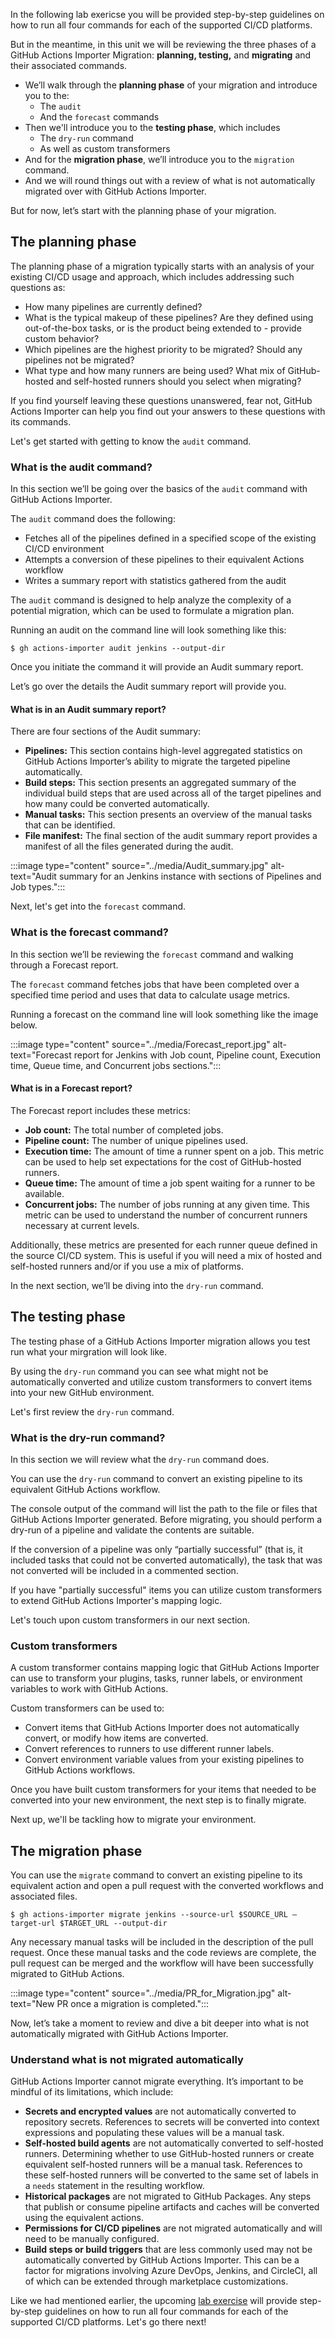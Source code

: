 In the following lab exericse you will be provided step-by-step guidelines on how to run all four commands for each of the supported CI/CD platforms. 

But in the meantime, in this unit we will be reviewing the three phases of a GitHub Actions Importer Migration: **planning, testing,** and **migrating** and their associated commands.

- We’ll walk through the **planning phase** of your migration and introduce you to the:
  - The ```audit```
  - And the ```forecast``` commands
- Then we'll introduce you to the **testing phase**, which includes
  - The ```dry-run``` command
  - As well as custom transformers
- And for the **migration phase**, we’ll introduce you to the ```migration``` command.
- And we will round things out with a review of what is not automatically migrated over with GitHub Actions Importer. 

But for now, let’s start with the planning phase of your migration.

## The planning phase

The planning phase of a migration typically starts with an analysis of your existing CI/CD usage and approach, which includes addressing such questions as:

- How many pipelines are currently defined?
- What is the typical makeup of these pipelines? Are they defined using out-of-the-box tasks, or is the product being extended to - provide custom behavior?
- Which pipelines are the highest priority to be migrated? Should any pipelines not be migrated?
- What type and how many runners are being used? What mix of GitHub-hosted and self-hosted runners should you select when migrating?

If you find yourself leaving these questions unanswered, fear not, GitHub Actions Importer can help you find out your answers to these questions with its commands. 

Let's get started with getting to know the ```audit``` command. 

### What is the audit command?
In this section we’ll be going over the basics of the ```audit``` command with GitHub Actions Importer.

The ```audit``` command does the following: 
- Fetches all of the pipelines defined in a specified scope of the existing CI/CD environment
- Attempts a conversion of these pipelines to their equivalent Actions workflow 
- Writes a summary report with statistics gathered from the audit 

The ```audit``` command is designed to help analyze the complexity of a potential migration, which can be used to formulate a migration plan. 

Running an audit on the command line will look something like this:
```
$ gh actions-importer audit jenkins --output-dir 
```

Once you initiate the command it will provide an Audit summary report.

Let’s go over the details the Audit summary report will provide you. 

#### What is in an Audit summary report?

There are four sections of the Audit summary: 

- **Pipelines:** This section contains high-level aggregated statistics on GitHub Actions Importer’s ability to migrate the targeted pipeline automatically.
- **Build steps:** This section presents an aggregated summary of the individual build steps that are used across all of the target pipelines and how many could be converted automatically.
- **Manual tasks:** This section presents an overview of the manual tasks that can be identified.
- **File manifest:** The final section of the audit summary report provides a manifest of all the files generated during the audit. 

:::image type="content" source="../media/Audit_summary.jpg" alt-text="Audit summary for an Jenkins instance with sections of Pipelines and Job types.":::

Next, let's get into the ```forecast``` command. 

### What is the forecast command?

In this section we’ll be reviewing the ```forecast``` command and walking through a Forecast report. 

The ```forecast``` command fetches jobs that have been completed over a specified time period and uses that data to calculate usage metrics.

Running a forecast on the command line will look something like the image below. 

:::image type="content" source="../media/Forecast_report.jpg" alt-text="Forecast report for Jenkins with Job count, Pipeline count, Execution time, Queue time, and Concurrent jobs sections.":::


#### What is in a Forecast report?

The Forecast report includes these metrics:

- **Job count:** The total number of completed jobs.
- **Pipeline count:** The number of unique pipelines used.
- **Execution time:** The amount of time a runner spent on a job. This metric can be used to help set expectations for the cost of GitHub-hosted runners.
- **Queue time:** The amount of time a job spent waiting for a runner to be available.
- **Concurrent jobs:** The number of jobs running at any given time. This metric can be used to understand the number of concurrent runners necessary at current levels.

Additionally, these metrics are presented for each runner queue defined in the source CI/CD system. This is useful if you will need a mix of hosted and self-hosted runners and/or if you use a mix of platforms.

In the next section, we’ll be diving into the ```dry-run``` command. 

## The testing phase

The testing phase of a GitHub Actions Importer migration allows you test run what your mirgration will look like. 

By using the ```dry-run``` command you can see what might not be automatically converted and utilize custom transformers to convert items into your new GitHub environment. 

Let's first review the ```dry-run``` command.

### What is the dry-run command?

In this section we will review what the ```dry-run``` command does. 

You can use the ```dry-run``` command to convert an existing pipeline to its equivalent GitHub Actions workflow. 

The console output of the command will list the path to the file or files that GitHub Actions Importer generated. Before migrating, you should perform a dry-run of a pipeline and validate the contents are suitable.

If the conversion of a pipeline was only “partially successful” (that is, it included tasks that could not be converted automatically), the task that was not converted will be included in a commented section.

If you have "partially successful" items you can utilize custom transformers to extend GitHub Actions Importer's mapping logic. 

Let's touch upon custom transformers in our next section.

### Custom transformers

A custom transformer contains mapping logic that GitHub Actions Importer can use to transform your plugins, tasks, runner labels, or environment variables to work with GitHub Actions.

Custom transformers can be used to:
- Convert items that GitHub Actions Importer does not automatically convert, or modify how items are converted.
- Convert references to runners to use different runner labels. 
- Convert environment variable values from your existing pipelines to GitHub Actions workflows.

Once you have built custom transformers for your items that needed to be converted into your new environment, the next step is to finally migrate.

Next up, we'll be tackling how to migrate your environment. 

## The migration phase

You can use the ```migrate``` command to convert an existing pipeline to its equivalent action and open a pull request with the converted workflows and associated files.

```
$ gh actions-importer migrate jenkins --source-url $SOURCE_URL –target-url $TARGET_URL --output-dir 
```

Any necessary manual tasks will be included in the description of the pull request. Once these manual tasks and the code reviews are complete, the pull request can be merged and the workflow will have been successfully migrated to GitHub Actions.

:::image type="content" source="../media/PR_for_Migration.jpg" alt-text="New PR once a migration is completed.":::

Now, let’s take a moment to review and dive a bit deeper into what is not automatically migrated with GitHub Actions Importer. 

### Understand what is not migrated automatically

GitHub Actions Importer cannot migrate everything. It’s important to be mindful of its limitations, which include:

- **Secrets and encrypted values** are not automatically converted to repository secrets. References to secrets will be converted into context expressions and populating these values will be a manual task.
- **Self-hosted build agents** are not automatically converted to self-hosted runners. Determining whether to use GitHub-hosted runners or create equivalent self-hosted runners will be a manual task. References to these self-hosted runners will be converted to the same set of labels in a ```needs``` statement in the resulting workflow.
- **Historical packages** are not migrated to GitHub Packages. Any steps that publish or consume pipeline artifacts and caches will be converted using the equivalent actions.
- **Permissions for CI/CD pipelines** are not migrated automatically and will need to be manually configured.
- **Build steps or build triggers** that are less commonly used may not be automatically converted by GitHub Actions Importer. This can be a factor for migrations involving Azure DevOps, Jenkins, and CircleCI, all of which can be extended through marketplace customizations.


Like we had mentioned earlier, the upcoming [lab exercise](https://github.com/actions/importer-labs) will provide step-by-step guidelines on how to run all four commands for each of the supported CI/CD platforms. Let's go there next!
